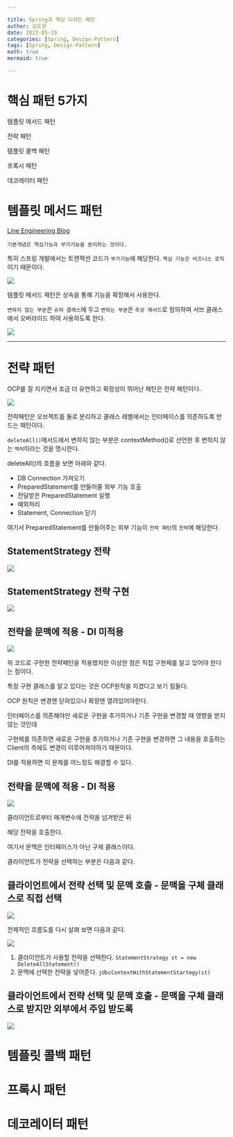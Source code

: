 ```yaml
---

title: Spring과 핵심 디자인 패턴
author: 김도현
date: 2023-05-19
categories: [Spring, Design-Pattern]
tags: [Spring, Design-Pattern]
math: true
mermaid: true

---
```


# 핵심 패턴 5가지

템플릿 메서드 패턴

전략 패턴

템플릿 콜백 패턴

프록시 패턴

데코레이터 패턴

# 템플릿 메서드 패턴

[Line Engineering Blog](https://engineering.linecorp.com/ko/blog/templete-method-pattern)

`기본개념은 핵심기능과 부가기능을 분리하는 것이다.`

특히 스프링 개발에서는 트랜잭션 코드가 `부가기능`에 해당한다. `핵심 기능은 비즈니스 로직`이기 때문이다.

![](https://github.com/K-Diger/K-Diger.github.io/blob/main/images/design-pattern/template_method1.png)

템플릿 메서드 패턴은 상속을 통해 기능을 확장해서 사용한다.

`변하지 않는 부분`은 `슈퍼 클래스`에 두고 `변하는 부분`은 `추상 메서드`로 정의하여 서브 클래스에서 오버라이드 하여 사용하도록 한다.

![](https://github.com/K-Diger/K-Diger.github.io/blob/main/images/design-pattern/template_method2.png)

---

# 전략 패턴

OCP를 잘 지키면서 조금 더 유연하고 확정성이 뛰어난 패턴은 전략 패턴이다.

![](https://github.com/K-Diger/K-Diger.github.io/blob/main/images/design-pattern/strategy1.png)

전략패턴은 오브젝트를 둘로 분리하고 클래스 레벨에서는 인터페이스를 의존하도록 만드는 패턴이다.

`deleteAll()`메서드에서 변하지 않는 부분은 contextMethod()로 선언한 후 변하지 않는 `맥락`이라는 것을 명시한다.

deleteAll()의 흐름을 보면 아래와 같다.

- DB Connection 가져오기
- PreparedStatement를 만들어줄 외부 기능 호출
- 전달받은 PreparedStatement 실행
- 예외처리
- Statement, Connection 닫기

여기서 PreparedStatement를 만들어주는 외부 기능이 `전략 패턴`의 `전략`에 해당한다.

## StatementStrategy 전략

![](https://github.com/K-Diger/K-Diger.github.io/blob/main/images/design-pattern/strategy2.png)

## StatementStrategy 전략 구현

![](https://github.com/K-Diger/K-Diger.github.io/blob/main/images/design-pattern/startegy3.png)

## 전략을 문맥에 적용 - DI 미적용

![](https://github.com/K-Diger/K-Diger.github.io/blob/main/images/design-pattern/strategy4.png)

위 코드로 구현한 전략패턴을 적용했지만 이상한 점은 직접 구현체를 알고 있어야 한다는 점이다.

특정 구현 클래스를 알고 있다는 것은 OCP원칙을 지켰다고 보기 힘들다.

OCP 원칙은 변경엔 닫혀있으나 확장엔 열려있어야한다.

인터페이스를 의존해야만 새로운 구현을 추가하거나 기존 구현을 변경할 때 영향을 받지 않는 것인데

구현체를 의존하면 새로운 구현을 추가하거나 기존 구현을 변경하면 그 내용을 호출하는 Client의 측에도 변경이 이루어져야하기 때문이다.

DI를 적용하면 이 문제를 어느정도 해결할 수 있다.

## 전략을 문맥에 적용 - DI 적용

![](https://github.com/K-Diger/K-Diger.github.io/blob/main/images/design-pattern/strategy5.png)

클라이언트로부터 매개변수에 전략을 넘겨받은 뒤

해당 전략을 호출한다.

여기서 문맥은 인터페이스가 아닌 구체 클래스이다.

클라이언트가 전략을 선택하는 부분은 다음과 같다.

## 클라이언트에서 전략 선택 및 문맥 호출 - 문맥을 구체 클래스로 직접 선택

![](https://github.com/K-Diger/K-Diger.github.io/blob/main/images/design-pattern/strategy6.png)

전체적인 흐름도를 다시 살펴 보면 다음과 같다.

![](https://github.com/K-Diger/K-Diger.github.io/blob/main/images/design-pattern/strategy7.png)

1. 클라이언트가 사용할 전략을 선택한다. `StatementStrategy st = new DeleteAllStatement()`
2. 문맥에 선택한 전략을 넣어준다. `jdbcContextWithStatementStartegy(st)`

## 클라이언트에서 전략 선택 및 문맥 호출 - 문맥을 구체 클래스로 받지만 외부에서 주입 받도록

![](https://github.com/K-Diger/K-Diger.github.io/blob/main/images/design-pattern/strategy8.png)

# 템플릿 콜백 패턴

# 프록시 패턴

# 데코레이터 패턴

